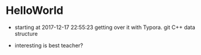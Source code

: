 # HelloWorld

- starting at 2017-12-17 22:55:23
	getting over it with Typora.
	git
	C++
	data structure

- interesting is best teacher?